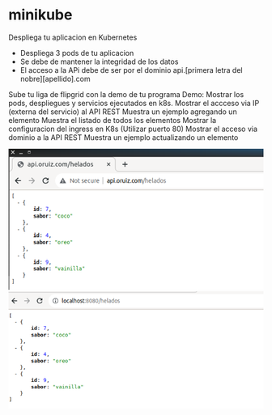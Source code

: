 # minikube
Despliega tu aplicacion en Kubernetes

- Despliega 3 pods de tu aplicacion
- Se debe de mantener la integridad de los datos
- El acceso a la APi debe de ser por el dominio api.[primera letra del nobre][apellido].com

Sube tu liga de flipgrid con la demo de tu programa
    Demo:
          Mostrar los pods, despliegues y servicios ejecutados en k8s.
          Mostrar el accceso via IP (externa del servicio) al API REST
          Muestra un ejemplo agregando un elemento 
          Muestra el listado de todos los elementos
          Mostrar la configuracion del ingress en K8s (Utilizar puerto 80)
          Mostrar el acceso via dominio a la API REST
          Muestra un ejemplo actualizando un elemento
          
![LCaptura1](https://github.com/OsvaldoRuiz622/minikube/blob/main/api.oruiz.com.png)
![LCaptura1](https://github.com/OsvaldoRuiz622/minikube/blob/main/localhost.png)
